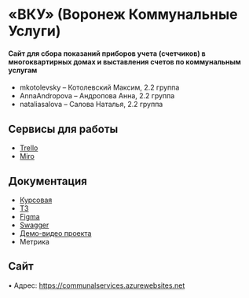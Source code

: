 # «ВКУ» (Воронеж Коммунальные Услуги)

#### Сайт для сбора показаний приборов учета (счетчиков) в многоквартирных домах и выставления счетов по коммунальным услугам

* mkotolevsky – Котолевский Максим, 2.2 группа 
* AnnaAndropova – Андропова Анна, 2.2 группа 
* nataliasalova – Салова Наталья, 2.2 группа

## Сервисы для работы

* [Trello](https://trello.com/b/4jC7Mldg/председатели-жкх) 
* [Miro](https://miro.com/app/board/o9J_lRr3nEM=/)

## Документация

* [Курсовая](https://github.com/AnnaAndropova/CommunalServices/blob/master/docs/Курсовая.pdf)
* [ТЗ](https://github.com/AnnaAndropova/CommunalServices/blob/master/docs/ТЗ%20ВКУ.pdf) 
* [Figma](https://www.figma.com/file/BNhgByrNvbXKFFpeY7KCow/Макет?node-id=0%3A1)
* [Swagger](https://app.swaggerhub.com/apis/AnnaAndropova/CommunalServices/1.0#) 
* [Демо-видео проекта](https://drive.google.com/file/d/1zYP_aEeW649Vw66T0L9_O4_SuOnXDvOV/view?usp=sharing)
* Метрика 

## Сайт

• Адрес: https://communalservices.azurewebsites.net

